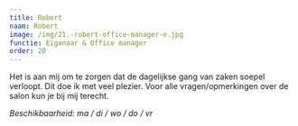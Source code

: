 ```yaml
---
title: Robert
naam: Robert
image: /img/21.-robert-office-manager-e.jpg
functie: Eigenaar & Office manager
order: 20
---
```


Het is aan mij om te zorgen dat de dagelijkse gang van zaken soepel verloopt. Dit doe ik met veel plezier. Voor alle vragen/opmerkingen over de salon kun je bij mij terecht. 

*Beschikbaarheid: ma / di / wo / do / vr*